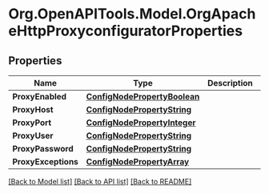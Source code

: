 # Org.OpenAPITools.Model.OrgApacheHttpProxyconfiguratorProperties
## Properties

Name | Type | Description | Notes
------------ | ------------- | ------------- | -------------
**ProxyEnabled** | [**ConfigNodePropertyBoolean**](ConfigNodePropertyBoolean.md) |  | [optional] 
**ProxyHost** | [**ConfigNodePropertyString**](ConfigNodePropertyString.md) |  | [optional] 
**ProxyPort** | [**ConfigNodePropertyInteger**](ConfigNodePropertyInteger.md) |  | [optional] 
**ProxyUser** | [**ConfigNodePropertyString**](ConfigNodePropertyString.md) |  | [optional] 
**ProxyPassword** | [**ConfigNodePropertyString**](ConfigNodePropertyString.md) |  | [optional] 
**ProxyExceptions** | [**ConfigNodePropertyArray**](ConfigNodePropertyArray.md) |  | [optional] 

[[Back to Model list]](../README.md#documentation-for-models) [[Back to API list]](../README.md#documentation-for-api-endpoints) [[Back to README]](../README.md)

